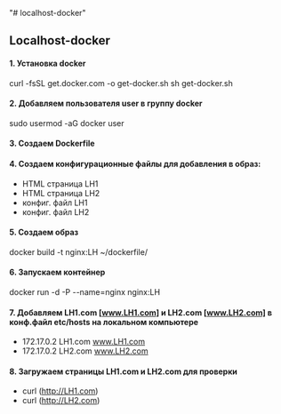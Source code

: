 "# localhost-docker" 
## Localhost-docker
#### 1. Установка docker
curl -fsSL get.docker.com -o get-docker.sh
sh get-docker.sh 

#### 2. Добавляем пользователя user в группу docker   
sudo usermod -aG docker user

#### 3. Создаем Dockerfile

#### 4. Cоздаем конфигурационные файлы для добавления в образ:

* HTML страница LH1
* HTML страница LH2
* конфиг. файл LH1
* конфиг. файл LH2


#### 5. Создаем образ
docker build -t nginx:LH ~/dockerfile/

#### 6. Запускаем контейнер
docker run -d -P --name=nginx nginx:LH

#### 7. Добавляем LH1.com [www.LH1.com] и LH2.com [www.LH2.com] в конф.файл etc/hosts на локальном компьютере
 * 172.17.0.2      LH1.com www.LH1.com
 * 172.17.0.2      LH2.com www.LH2.com

#### 8. Загружаем страницы LH1.com и LH2.com для проверки
  * curl (http://LH1.com)
  * curl (http://LH2.com)
